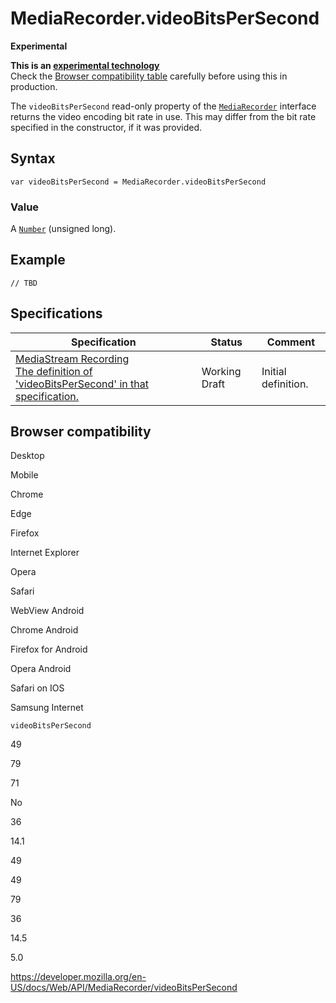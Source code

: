 # MediaRecorder.videoBitsPerSecond

**Experimental**

**This is an [experimental technology](https://developer.mozilla.org/en-US/docs/MDN/Guidelines/Conventions_definitions#experimental)**  
Check the [Browser compatibility table](#browser_compatibility) carefully before using this in production.

The `videoBitsPerSecond` read-only property of the [`MediaRecorder`](../mediarecorder) interface returns the video encoding bit rate in use. This may differ from the bit rate specified in the constructor, if it was provided.

## Syntax

    var videoBitsPerSecond = MediaRecorder.videoBitsPerSecond

### Value

A [`Number`](https://developer.mozilla.org/en-US/docs/Web/JavaScript/Reference/Global_Objects/Number) (unsigned long).

## Example

    // TBD

## Specifications

<table><thead><tr class="header"><th>Specification</th><th>Status</th><th>Comment</th></tr></thead><tbody><tr class="odd"><td><a href="https://w3c.github.io/mediacapture-record/#dom-mediarecorder-videobitspersecond">MediaStream Recording<br />
<span class="small">The definition of 'videoBitsPerSecond' in that specification.</span></a></td><td><span class="spec-wd">Working Draft</span></td><td>Initial definition.</td></tr></tbody></table>

## Browser compatibility

Desktop

Mobile

Chrome

Edge

Firefox

Internet Explorer

Opera

Safari

WebView Android

Chrome Android

Firefox for Android

Opera Android

Safari on IOS

Samsung Internet

`videoBitsPerSecond`

49

79

71

No

36

14.1

49

49

79

36

14.5

5.0

<a href="https://developer.mozilla.org/en-US/docs/Web/API/MediaRecorder/videoBitsPerSecond" class="_attribution-link">https://developer.mozilla.org/en-US/docs/Web/API/MediaRecorder/videoBitsPerSecond</a>
